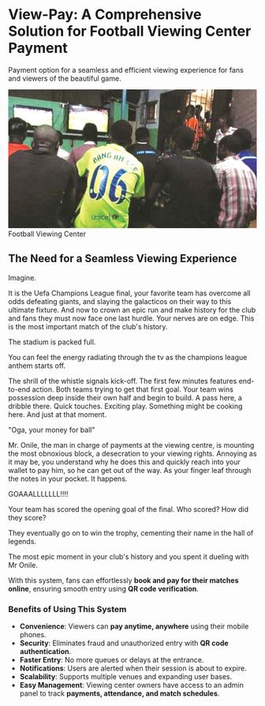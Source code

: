 # View-Pay: **A Comprehensive Solution for Football Viewing Center Payment**

Payment option for a seamless and efficient viewing experience for fans and viewers of the beautiful game.

![Football Viewing Center](https://github.com/CtrlJil/View-Pay/blob/main/viewing-center.png?raw=true) 
Football Viewing Center

## The Need for a Seamless Viewing Experience
Imagine.

It is the Uefa Champions League final, your favorite team has overcome all odds defeating giants, and slaying the galacticos on their way to this ultimate fixture. And now to crown an epic run and make history for the club and fans they must now face one last hurdle. 
Your nerves are on edge. This is the most important match of the club's history.

The stadium is packed full.

You can feel the energy radiating through the tv as the champions league anthem starts off.

The shrill of the whistle signals kick-off.
The first few minutes features end-to-end action. Both teams trying to get that first goal.
Your team wins possession deep inside their own half and begin to build.
A pass here, a dribble there. Quick touches. Exciting play. Something might be cooking here.
And just at that moment. 

"Oga, your money for ball" 

Mr. Onile, the man in charge of payments at the viewing centre, is mounting the most obnoxious block, a desecration to your viewing rights. Annoying as it may be, you understand why he does this and quickly reach into your wallet to pay him, so he can get out of the way. As your finger leaf through the notes in your pocket. It happens.

GOAAALLLLLLL!!!!

Your team has scored the opening goal of the final.
Who scored? How did they score?

They eventually go on to win the trophy, cementing their name in the hall of legends.

The most epic moment in your club's history and you spent it dueling with Mr Onile.

With this system, fans can effortlessly **book and pay for their matches online**, ensuring smooth entry using **QR code verification**. 

### **Benefits of Using This System**
- **Convenience**: Viewers can **pay anytime, anywhere** using their mobile phones.
- **Security**: Eliminates fraud and unauthorized entry with **QR code authentication**.
- **Faster Entry**: No more queues or delays at the entrance.
- **Notifications**: Users are alerted when their session is about to expire.
- **Scalability**: Supports multiple venues and expanding user bases.
- **Easy Management**: Viewing center owners have access to an admin panel to track **payments, attendance, and match schedules**.

